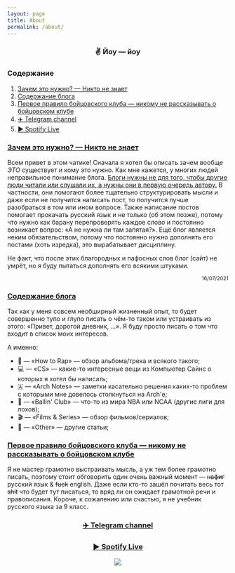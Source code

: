 ```yaml
---
layout: page
title: About
permalink: /about/
---
```


<h3 align="center">✌️ Йоу — йоу</h3>

<h3><a id="content_">Содержание</a></h3>
<ol>
    <li><a href="#why">Зачем это нужно? — Никто не знает</a></li>
    <li><a href="#content">Содержание блога</a></li>
    <li><a href="#rules">Первое правило бойцовского клуба — никому не рассказывать о бойцовском клубе</a></li>
    <li><a href="#telegram">✈️ Telegram channel</a></li>
    <li><a href="#spotify">▶️ Spotify Live</a></li>
</ol>


<h3><a id="why" href="#content_">Зачем это нужно? — Никто не знает</a></h3>
<p>
Всем привет в этом чатике! Сначала я хотел бы описать зачем вообще <i>ЭТО</i> существует и кому это нужно. Как мне кажется, у многих людей неправильное понимание блога. <u>Блоги нужны не для того, чтобы другие люди читали или слушали их, а нужны они в первую очередь автору.</u> В частности, они помогают более тщательно структурировать мысли и даже если не получится написать пост, то получится лучше разобраться в том или ином вопросе. Также написание постов помогает прокачать русский язык и не только (об этом позже), потому что нужно как барану перепроверять каждое слово и постоянно возникает вопрос: «‎А не нужна ли там запятая?»‎. Ещё блог является неким обязательством, потому что постоянно нужно дополнять его постами (хоть изредка), это вырабатывает дисциплину.
</p>
<p>Не факт, что после этих благородных и пафосных слов блог (сайт) не умрёт, но я буду пытаться дополнять его всякими штуками.</p>

<p align="right">
    <sub>16/07/2021</sub>
</p>


<h3><a id="content" href="#content_">Содержание блога</a></h3>
<p>Так как у меня совсем необширный жизненный опыт, то будет совершенно тупо и глупо писать о чём-то таком или устраивать из этого: «Привет, дорогой дневник, ...». Я буду просто писать о том что входит в список моих интересов.</p>
<p>А именно:</p>
<ul>
    <li>🎤 — «How to Rap» — обзор альбома/трека и всякого такого;</li>
    <li>💻 — «CS» — какие-то интересные вещи из Компьютер Сайнс о которых я хотел бы написать;</li>
    <li>🇦 — «Arch Notes» —  заметки касательно решения каких-то проблем с которыми мне довелось столкнуться на Arch'е;</li>
    <li>🏀 — «Ballin' Club» — что-то из мира NBA или NCAA (другие лиги для лохов);</li>
    <li>🎬 — «Films & Series» — обзор фильмов/сериалов;</li>
    <li>🧠 — «Other» — другие статьи;</li>
</ul>


<h3><a id="rules" href="#content_">Первое правило бойцовского клуба — никому не рассказывать о бойцовском клубе</a></h3>
Я не мастер грамотно выстраивать мысль, а уж тем более грамотно писать, поэтому стоит обговорить один очень важный момент — <strike>нафиг</strike> русский язык & <strike>fuck</strike> english. Даже если кто-то зашёл почитать весь тот <strike>shit</strike> что будет тут писаться, то вряд ли он ожидает грамотной речи и правописания. Короче, к сожалению или счастью, я не учебник русского языка за 9 класс.


<h3 align="center"><a id="telegram" href="#content_">✈️ Telegram channel</a></h3>
<script async src="https://telegram.org/js/telegram-widget.js?15" data-telegram-post="valleyinkentucky/9" data-width="100%"></script>


<h3 align="center"><a id="spotify" href="#content_">▶️ Spotify Live</a></h3>
<p align="center">
<a href="https://spotify-github-profile.vercel.app/api/view?uid=216ndgqqr2hlj3be4gf3rjzoa&redirect=true"><img src="https://spotify-github-profile.vercel.app/api/view?uid=216ndgqqr2hlj3be4gf3rjzoa&cover_image=true&theme=natemoo-re"></a>
</p>